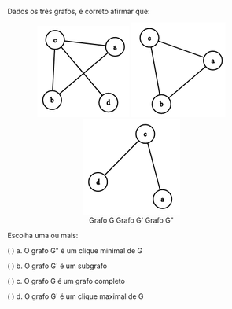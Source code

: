 Dados os três grafos, é correto afirmar que:

<div align="center">
  
  <img src="https://raw.githubusercontent.com/dimitrimarinho/MATA53-Teoria-dos-Grafos-UFBA/master/Question%C3%A1rios/Question%C3%A1rio%20-%20Aula%203%20e%20Aula%204%20-%2023_08_2019/imgs/aula3-5.png" alt="Grafo G" title="Grafo G">

  <img src="https://raw.githubusercontent.com/dimitrimarinho/MATA53-Teoria-dos-Grafos-UFBA/master/Question%C3%A1rios/Question%C3%A1rio%20-%20Aula%203%20e%20Aula%204%20-%2023_08_2019/imgs/aula3-6.png" alt="Grafo G" title="Grafo G'">
  
  <img src="https://raw.githubusercontent.com/dimitrimarinho/MATA53-Teoria-dos-Grafos-UFBA/master/Question%C3%A1rios/Question%C3%A1rio%20-%20Aula%203%20e%20Aula%204%20-%2023_08_2019/imgs/aula3-7.png" alt="Grafo G'' " title="Grafo G'' ">
 
 </div>

<div align="center">
                  Grafo G                                Grafo G'                                 Grafo G"
</div>

Escolha uma ou mais:

(   ) a. O grafo G" é um clique minimal de G

(   ) b. O grafo G' é um subgrafo

(   ) c. O grafo G é um grafo completo

(   ) d. O grafo G' é um clique maximal de G
